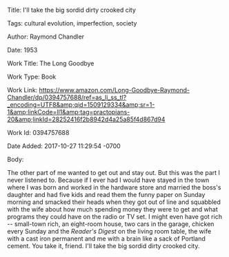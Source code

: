 Title:  I'll take the big sordid dirty crooked city

Tags:   cultural evolution, imperfection, society

Author: Raymond Chandler

Date:   1953

Work Title: The Long Goodbye

Work Type: Book

Work Link: https://www.amazon.com/Long-Goodbye-Raymond-Chandler/dp/0394757688/ref=as_li_ss_tl?_encoding=UTF8&amp;qid=1509129334&amp;sr=1-1&amp;linkCode=ll1&amp;tag=practopians-20&amp;linkId=28252416f2b8942d4a25a85f4d867d94

Work Id: 0394757688

Date Added: 2017-10-27 11:29:54 -0700

Body: 

The other part of me wanted to get out and stay out. But this was the part I never listened to. Because if I ever had I would have stayed in the town where I was born and worked in the hardware store and married the boss's daughter and had five kids and read them the funny paper on Sunday morning and smacked their heads when they got out of line and squabbled with the wife about how much spending money they were to get and what programs they could have on the radio or TV set. I might even have got rich -- small-town rich, an eight-room house, two cars in the garage, chicken every Sunday and the <em>Reader's Digest</em> on the living room table, the wife with a cast iron permanent and me with a brain like a sack of Portland cement. You take it, friend. I'll take the big sordid dirty crooked city. 

